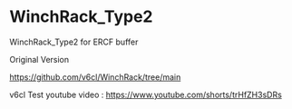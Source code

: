 # WinchRack_Type2
WinchRack_Type2 for ERCF buffer 


Original Version 

https://github.com/v6cl/WinchRack/tree/main

v6cl Test youtube video : https://www.youtube.com/shorts/trHfZH3sDRs
